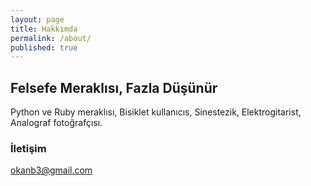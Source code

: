```yaml
---
layout: page
title: Hakkımda
permalink: /about/
published: true
---
```




## Felsefe Meraklısı, Fazla Düşünür

Python ve Ruby meraklısı, Bisiklet kullanıcıs, Sinestezik, Elektrogitarist, Analograf fotoğrafçısı.



### İletişim

[okanb3@gmail.com](mailto:okanb3@gmail.com)
